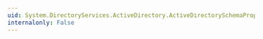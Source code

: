 ```yaml
---
uid: System.DirectoryServices.ActiveDirectory.ActiveDirectorySchemaPropertyCollection
internalonly: False
---
```

